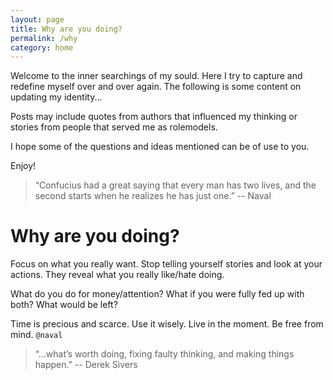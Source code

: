 ```yaml
---
layout: page
title: Why are you doing?
permalink: /why
category: home
---
```


Welcome to the inner searchings of my sould. Here I try to capture and redefine myself over and over again. The following is some content on updating my identity...

Posts may include quotes from authors that influenced my thinking or stories from people that served me as rolemodels.

I hope some of the questions and ideas mentioned can be of use to you.

Enjoy!

> “Confucius had a great saying that every man has two lives,
> and the second starts when he realizes he has just one.”
> -- Naval


# Why are you doing?

Focus on what you really want. Stop telling yourself stories and look at your actions. They reveal what you really like/hate doing.

What do you do for money/attention? What if you were fully fed up with both? What would be left?

Time is precious and scarce. Use it wisely. Live in the moment. Be free from mind. `@naval`

> “...what’s worth doing, fixing faulty thinking, and making things happen.”
> -- Derek Sivers
